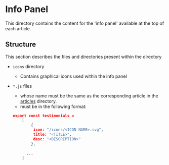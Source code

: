 # Info Panel 
This directory contains the content for the 'info panel' available at the top of each article.

## Structure
This section describes the files and directories present within the directory 


- `icons` directory
  - Contains graphical icons used within the info panel 


- `*.js` files
  - whose name must be the same as the corresponding article in the [articles](../articles) directory.
  - must be in the following format:
  ```json
  export const testimonials =
      [
          {
           icon: "/icons/<ICON NAME>.svg",
           title: "<TITLE>",
           desc: "<DESCRIPTION>"
          }, 
        
        ...
      ]
  ```